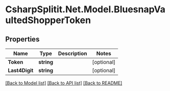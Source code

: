 # CsharpSplitit.Net.Model.BluesnapVaultedShopperToken

## Properties

Name | Type | Description | Notes
------------ | ------------- | ------------- | -------------
**Token** | **string** |  | [optional] 
**Last4Digit** | **string** |  | [optional] 

[[Back to Model list]](../README.md#documentation-for-models) [[Back to API list]](../README.md#documentation-for-api-endpoints) [[Back to README]](../README.md)

